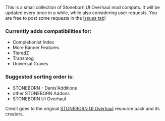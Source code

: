 This is a small collection of Stoneborn UI Overhaul mod compats.
It will be updated every once in a while, while also considering user requests.
You are free to post some requests in the [issues tab](https://github.com/mxKeaton/Denis-Stoneborn-Additions/issues "issues tab")!

### Currently adds compatibilities for:
- Completionist Index
- More Banner Features
- TieredZ
- Transmog
- Universal Graves

### Suggested sorting order is:
- STONEBORN - Denis'Additions
- other STONEBORN Addons
- STONEBORN UI Overhaul

Credit goes to the original [STONEBORN UI Overhaul](https://modrinth.com/resourcepack/stoneborn "STONEBORN UI Overhaul") resource pack and its creators.
